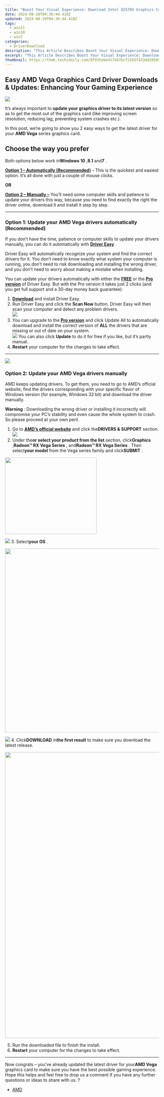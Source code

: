 ```yaml
---
title: "Boost Your Visual Experience: Download Intel 82579V Graphics Card Drivers for Free"
date: 2024-08-28T04:36:44.418Z
updated: 2024-08-29T04:36:44.418Z
tags:
  - win11
  - win10
  - win7
categories:
  - DriverDownload
description: "This Article Describes Boost Your Visual Experience: Download Intel 82579V Graphics Card Drivers for Free"
excerpt: "This Article Describes Boost Your Visual Experience: Download Intel 82579V Graphics Card Drivers for Free"
thumbnail: https://thmb.techidaily.com/0f935ebe417d47bcf2165f433dd2058985bf2be660072717b5b9a5f64bf35952.jpg
---
```


## Easy AMD Vega Graphics Card Driver Downloads & Updates: Enhancing Your Gaming Experience

![](https://images.drivereasy.com/wp-content/uploads/2018/12/img_5c10d0ce016e9.jpg)

 It’s always important to **update your graphics driver to its latest version**   so as to get the most out of the graphics card (like improving screen resolution, reducing lag, preventing system crashes etc.).

 In this post, we’re going to show you 2 easy ways to get the latest driver for your **AMD Vega** series  graphics card.

## Choose the way you prefer

 Both options below work in**Windows 10** ,**8.1** and**7** .

[**Option 1 – Automatically (Recommended)**](https://www.drivereasy.com/knowledge/amd-vega-drivers-download-update-for-gamers-easily/#O1) – This is the quickest and easiest option. It’s all done with just a couple of mouse clicks.

**OR**

[**Option 2 – Manually –**](https://tools.techidaily.com/drivereasy/download/) You’ll need some computer skills and patience to update your drivers this way, because you need to find exactly the right the driver online, download it and install it step by step.

---

### Option 1: Update your AMD Vega **drivers**  automatically (Recommended)

 If you don’t have the time, patience or computer skills to update your drivers manually, you can do it automatically with **[Driver Easy](https://tools.techidaily.com/drivereasy/download/)**  .

 Driver Easy will automatically recognize your system and find the correct drivers for it. You don’t need to know exactly what system your computer is running, you don’t need to risk downloading and installing the wrong driver, and you don’t need to worry about making a mistake when installing.

 You can update your drivers automatically with either the **[FREE](https://tools.techidaily.com/drivereasy/download/)**  or the **[Pro version](https://tools.techidaily.com/drivereasy/download/)**  of Driver Easy. But with the Pro version it takes just 2 clicks (and you get full support and a 30-day money back guarantee):

1. **[Download](https://tools.techidaily.com/drivereasy/download/)**  and install Driver Easy.
2. Run Driver Easy and click the **Scan Now**  button. Driver Easy will then scan your computer and detect any problem drivers.  
![](https://images.drivereasy.com/wp-content/uploads/2018/12/img_5c10cbda0024a.jpg)
3. You can upgrade to the **[Pro version](https://tools.techidaily.com/drivereasy/download/)**  and click Update All to automatically download and install the correct version of **ALL** the drivers that are missing or out of date on your system.  
![](https://images.drivereasy.com/wp-content/uploads/2018/12/img_5c10cc911df20.jpg) You can also click **Update** to do it for free if you like, but it’s partly manual.
4. **Restart**   your computer for the changes to take effect.

---

<!-- affiliate ads begin -->
<a href="https://secure.2checkout.com/order/checkout.php?PRODS=3546200&QTY=1&AFFILIATE=108875&CART=1"><img src="http://www.binteko.com/sites/default/files/banner01_468x60a.gif" border="0"></a>
<!-- affiliate ads end -->
### Option 2: Update your AMD Vega **drivers**  manually

 AMD keeps updating drivers. To get them, you need to go to AMD’s official website, find the drivers corresponding with your specific flavor of Windows version (for example, Windows 32 bit) and download the driver manually.

**Warning** : Downloading the wrong driver or installing it incorrectly will compromise your PC’s stability and even cause the whole system to crash. So please proceed at your own peril.

1. Go to **[AMD’s official website](https://www.amd.com/en)**  and click the**DRIVERS & SUPPORT** section.  
![](https://images.drivereasy.com/wp-content/uploads/2018/12/img_5c10cdb049159.jpg)
2. Under the**or select your product from the list** section, click**Graphics** ,**Radeon™ RX Vega Series** , and**Radeon™ RX Vega Series** . Then select**your model** from the Vega series family and click**SUBMIT** .  
<!-- affiliate ads begin -->
<a href="https://united.elfm.net/c/5597632/748964/4704" target="_top" id="748964"><img src="//a.impactradius-go.com/display-ad/4704-748964" border="0" alt="" width="300" height="250"/></a><img height="0" width="0" src="https://united.elfm.net/i/5597632/748964/4704" style="position:absolute;visibility:hidden;" border="0" />
<!-- affiliate ads end -->
![](https://images.drivereasy.com/wp-content/uploads/2018/12/img_5c10cf88229fe.jpg)
3. Select**your OS** .  
<!-- affiliate ads begin -->
<a href="https://appsumo.8odi.net/c/5597632/2068411/7443" target="_top" id="2068411"><img src="//a.impactradius-go.com/display-ad/7443-2068411" border="0" alt="" width="1200" height="600"/></a><img height="0" width="0" src="https://appsumo.8odi.net/i/5597632/2068411/7443" style="position:absolute;visibility:hidden;" border="0" />
<!-- affiliate ads end -->
![](https://images.drivereasy.com/wp-content/uploads/2018/12/img_5c10cff3a9435.jpg)
4. Click**DOWNLOAD** in**the first result** to make sure you download the latest release.
<!-- affiliate ads begin -->
<a href="https://ancheer.sjv.io/c/5597632/1657301/17326" target="_top" id="1657301"><img src="//a.impactradius-go.com/display-ad/17326-1657301" border="0" alt="" width="1920" height="933"/></a><img height="0" width="0" src="https://imp.pxf.io/i/5597632/1657301/17326" style="position:absolute;visibility:hidden;" border="0" />
<!-- affiliate ads end -->
5. Run the downloaded file to finish the install.
6. **Restart** your computer for the changes to take effect.

---

 Now congrats – you’ve already updated the latest driver for your**AMD Vega** graphics card to make sure you have the best possible gaming experience.  Hope this helps and feel free to drop us a comment if you have any further questions or ideas to share with us. ?

* [AMD](https://tools.techidaily.com/drivereasy/download/)

<ins class="adsbygoogle"
     style="display:block"
     data-ad-format="autorelaxed"
     data-ad-client="ca-pub-7571918770474297"
     data-ad-slot="1223367746"></ins>



<ins class="adsbygoogle"
     style="display:block"
     data-ad-client="ca-pub-7571918770474297"
     data-ad-slot="8358498916"
     data-ad-format="auto"
     data-full-width-responsive="true"></ins>


